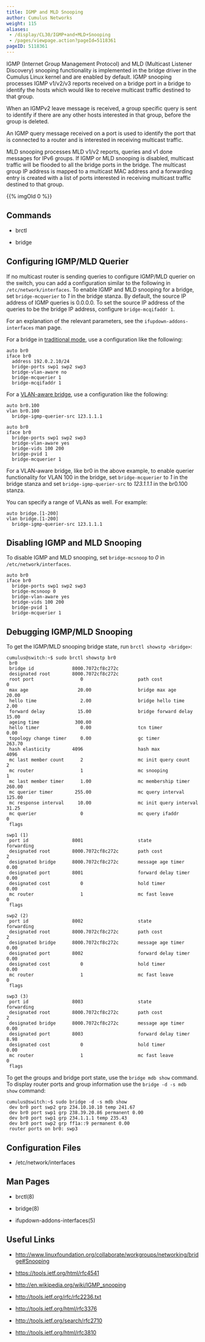 ```yaml
---
title: IGMP and MLD Snooping
author: Cumulus Networks
weight: 115
aliases:
 - /display/CL30/IGMP+and+MLD+Snooping
 - /pages/viewpage.action?pageId=5118361
pageID: 5118361
---
```

IGMP (Internet Group Management Protocol) and MLD (Multicast Listener
Discovery) snooping functionality is implemented in the bridge driver in
the Cumulus Linux kernel and are enabled by default. IGMP snooping
processes IGMP v1/v2/v3 reports received on a bridge port in a bridge to
identify the hosts which would like to receive multicast traffic
destined to that group.

When an IGMPv2 leave message is received, a group specific query is sent
to identify if there are any other hosts interested in that group,
before the group is deleted.

An IGMP query message received on a port is used to identify the port
that is connected to a router and is interested in receiving multicast
traffic.

MLD snooping processes MLD v1/v2 reports, queries and v1 done messages
for IPv6 groups. If IGMP or MLD snooping is disabled, multicast traffic
will be flooded to all the bridge ports in the bridge. The multicast
group IP address is mapped to a multicast MAC address and a forwarding
entry is created with a list of ports interested in receiving multicast
traffic destined to that group.

{{% imgOld 0 %}}

## Commands</span>

  - brctl

  - bridge

## Configuring IGMP/MLD Querier</span>

If no multicast router is sending queries to configure IGMP/MLD querier
on the switch, you can add a configuration similar to the following in
`/etc/network/interfaces`. To enable IGMP and MLD snooping for a bridge,
set `bridge-mcquerier` to *1* in the bridge stanza. By default, the
source IP address of IGMP queries is 0.0.0.0. To set the source IP
address of the queries to be the bridge IP address, configure
`bridge-mcqifaddr 1`.

For an explanation of the relevant parameters, see the
`ifupdown-addons-interfaces` man page.

For a bridge in [traditional mode](/version/cumulus-linux-30/Layer-1-and-Layer-2-Features/Ethernet-Bridging-VLANs/),
use a configuration like the following:

    auto br0
    iface br0
      address 192.0.2.10/24
      bridge-ports swp1 swp2 swp3
      bridge-vlan-aware no
      bridge-mcquerier 1
      bridge-mcqifaddr 1

For a [VLAN-aware bridge](/version/cumulus-linux-30/Layer-1-and-Layer-2-Features/Ethernet-Bridging-VLANs/VLAN-aware-Bridge-Mode-for-Large-scale-Layer-2-Environments/),
use a configuration like the following:

    auto br0.100
    vlan br0.100
      bridge-igmp-querier-src 123.1.1.1
     
    auto br0
    iface br0
      bridge-ports swp1 swp2 swp3
      bridge-vlan-aware yes
      bridge-vids 100 200
      bridge-pvid 1
      bridge-mcquerier 1

For a VLAN-aware bridge, like br0 in the above example, to enable
querier functionality for VLAN 100 in the bridge, set `bridge-mcquerier`
to *1* in the bridge stanza and set `bridge-igmp-querier-src` to
*123.1.1.1* in the br0.100 stanza.

You can specify a range of VLANs as well. For example:

    auto bridge.[1-200]
    vlan bridge.[1-200]
      bridge-igmp-querier-src 123.1.1.1

## Disabling IGMP and MLD Snooping</span>

<span id="src-5118361_IGMPandMLDSnooping-igmp_disable"></span>To disable
IGMP and MLD snooping, set `bridge-mcsnoop` to *0* in
`/etc/network/interfaces`.

    auto br0
    iface br0
      bridge-ports swp1 swp2 swp3
      bridge-mcsnoop 0
      bridge-vlan-aware yes
      bridge-vids 100 200
      bridge-pvid 1
      bridge-mcquerier 1

## Debugging IGMP/MLD Snooping</span>

To get the IGMP/MLD snooping bridge state, run `brctl showstp <bridge>`:

    cumulus@switch:~$ sudo brctl showstp br0
     br0
     bridge id              8000.7072cf8c272c
     designated root        8000.7072cf8c272c
     root port                 0                    path cost                  0
     max age                  20.00                 bridge max age            20.00
     hello time                2.00                 bridge hello time          2.00
     forward delay            15.00                 bridge forward delay      15.00
     ageing time             300.00
     hello timer               0.00                 tcn timer                  0.00
     topology change timer     0.00                 gc timer                 263.70
     hash elasticity        4096                    hash max                4096
     mc last member count      2                    mc init query count        2
     mc router                 1                    mc snooping                1
     mc last member timer      1.00                 mc membership timer      260.00
     mc querier timer        255.00                 mc query interval        125.00
     mc response interval     10.00                 mc init query interval    31.25
     mc querier                0                    mc query ifaddr            0
     flags
     
    swp1 (1)
     port id                8001                    state                forwarding
     designated root        8000.7072cf8c272c       path cost                  2
     designated bridge      8000.7072cf8c272c       message age timer          0.00
     designated port        8001                    forward delay timer        0.00
     designated cost           0                    hold timer                 0.00
     mc router                 1                    mc fast leave              0
     flags
     
    swp2 (2)
     port id                8002                    state                forwarding
     designated root        8000.7072cf8c272c       path cost                  2
     designated bridge      8000.7072cf8c272c       message age timer          0.00
     designated port        8002                    forward delay timer        0.00
     designated cost           0                    hold timer                 0.00
     mc router                 1                    mc fast leave              0
     flags
     
    swp3 (3)
     port id                8003                    state                forwarding
     designated root        8000.7072cf8c272c       path cost                  2
     designated bridge      8000.7072cf8c272c       message age timer          0.00
     designated port        8003                    forward delay timer        8.98
     designated cost           0                    hold timer                 0.00
     mc router                 1                    mc fast leave              0
     flags

To get the groups and bridge port state, use the `bridge mdb show`
command. To display router ports and group information use the `bridge
-d -s mdb show` command:

    cumulus@switch:~$ sudo bridge -d -s mdb show
     dev br0 port swp2 grp 234.10.10.10 temp 241.67
     dev br0 port swp1 grp 238.39.20.86 permanent 0.00
     dev br0 port swp1 grp 234.1.1.1 temp 235.43
     dev br0 port swp2 grp ff1a::9 permanent 0.00
     router ports on br0: swp3

## Configuration Files</span>

  - /etc/network/interfaces

## Man Pages</span>

  - brctl(8)

  - bridge(8)

  - ifupdown-addons-interfaces(5)

## Useful Links</span>

  - <http://www.linuxfoundation.org/collaborate/workgroups/networking/bridge#Snooping>

  - <https://tools.ietf.org/html/rfc4541>

  - <http://en.wikipedia.org/wiki/IGMP_snooping>

  - <http://tools.ietf.org/rfc/rfc2236.txt>

  - <http://tools.ietf.org/html/rfc3376>

  - <http://tools.ietf.org/search/rfc2710>

  - <http://tools.ietf.org/html/rfc3810>

